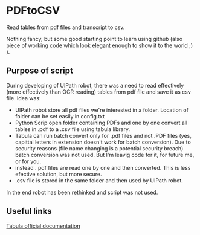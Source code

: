 # PDFtoCSV
Read tables from pdf files and transcript to csv.

Nothing fancy, but some good starting point to learn using github (also piece of working code which look elegant enough to show it to the world ;) ).

## Purpose of script
During developing of UIPath robot, there was a need to read effectively (more effectively than OCR reading) tables from pdf file and save it as csv file.
Idea was:
 - UIPath robot store all pdf files we're interested in a folder. Location of folder can be set easily in config.txt 
 - Python Scrip open folder containing PDFs and one by one convert all tables in .pdf to a .csv file using tabula library. 
 - Tabula can run batch convert only for .pdf files and not .PDF files (yes, capittal letters in extension doesn't work for batch conversion). Due to security reasons (file name changing is a potential security breach) batch conversion was not used. But I'm leavig code for it, for future me, or for you.
 - instead . pdf files are read one by one and then converted. This is less efective solution, but more secure.
 - .csv file is stored in the same folder and then used by UIPath robot.

 In the end robot has been rethinked and script was not used.

## Useful links
 [Tabula official documentation](https://tabula-py.readthedocs.io/en/latest/getting_started.html)
